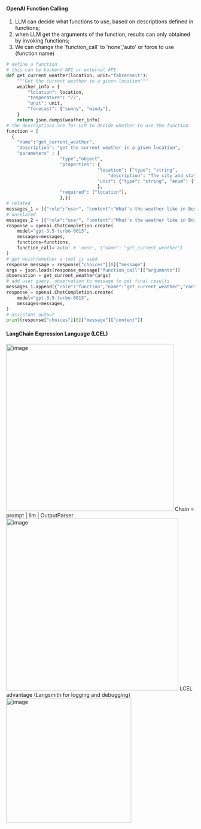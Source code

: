 #### OpenAI Function Calling
1. LLM can decide what functions to use, based on descriptions defined in functions;
2. when LLM get the arguments of the function, results can only obtained by invoking functions;
3. We can change the 'function_call' to 'none','auto' or force to use (function name)
```python
# define a function
# this can be backend API or external API
def get_current_weather(location, unit="fahrenheit"):
    """Get the current weather in a given location"""
    weather_info = {
        "location": location,
        "temperature": "72",
        "unit": unit,
        "forecast": ["sunny", "windy"],
    }
    return json.dumps(weather_info)
# the descriptions are for LLM to decide whether to use the function
function = [
  {
    "name":"get_current_weather",
    "description": "get the current weather in a given location",
    "parameters" : {
                    "type","object",
                    "properties": {
                                  "location": {"type": "string",
                                      "description": "The city and state, e.g. San Francisco, CA",},
                                  "unit": {"type": "string", "enum": ["celsius", "fahrenheit"]
                                  },
                    "required": ["location"],
                    },}]
# related
messages_1 = [{"role":"user", "content":"What's the weather like in Boston?"}]
# unrelated
messages_2 = [{"role":"user", "content":"What's the weather like in Boston?"}]
response = openai.ChatCompletion.create(
    model="gpt-3.5-turbo-0613",
    messages=messages,
    functions=functions,
    function_call='auto' # 'none', {"name": "get_current_weather"}
)
# get which/whether a tool is used
response_message = response["choices"][0]["message"]
args = json.loads(response_message["function_call"]["arguments"])
observation = get_current_weather(args)
# add user query, observation to message to get final results
messages_1.append({"role":"function","name":"get_current_weather","content":observation})
response = openai.ChatCompletion.create(
    model="gpt-3.5-turbo-0613",
    messages=messages,
)
# assistant output
print(response["choices"][0]["message"]["content"])
```
#### LangChain Expression Language (LCEL)
<img width="447" alt="image" src="https://github.com/yliu2702/LLM-learning/assets/154867456/8e124977-077b-4043-9327-c0841f1bb21b">
Chain = prompt | llm | OutputParser
<img width="460" alt="image" src="https://github.com/yliu2702/LLM-learning/assets/154867456/5bfb65b7-1094-488c-b436-f2fd6aeb9b11">
LCEL advantage (Langsmith for logging and debugging)
<img width="334" alt="image" src="https://github.com/yliu2702/LLM-learning/assets/154867456/5da72f6a-eabd-453e-be43-5ff71f4c4c9c">




